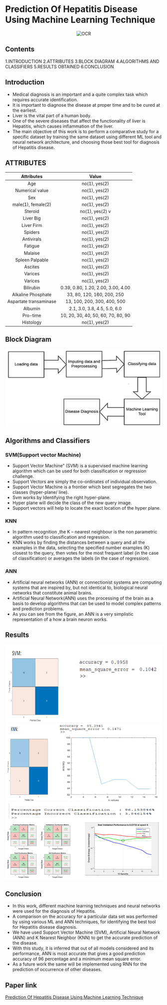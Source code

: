 # Prediction Of Hepatitis Disease Using Machine Learning Technique 

<p align="center">
    <img src="https://www.news-medical.net/image.axd?picture=2019%2F7%2F%40shutterstock_1103225852.jpg" alt="OCR" width="250"  height="250">
</p>

## Contents
1.INTRODUCTION
2.ATTRIBUTES
3.BLOCK DIAGRAM
4.ALGORITHMS AND CLASSIFIERS 
5.RESULTS OBTAINED
6.CONCLUSION


## Introduction
- Medical diagnosis is an important and a quite complex task which requires accurate identification. 
- It is important to diagnose the disease at proper time and to be cured at the earliest. 
- Liver is the vital part of a human body.
- One of the severe diseases that affect the functionality of liver is Hepatitis, which causes inflammation of the liver.
- The main objective of this work is to perform a comparative study for a specific dataset by training the same dataset using different ML tool and neural network architecture, and choosing those best tool for diagnosis of Hepatitis disease. 

## ATTRIBUTES
| Attributes | Value | 
| :---: | :---:|
| Age | no(1), yes(2) |
| Numerical  value | no(1), yes(2) | 
| Sex | no(1), yes(2) | 
| male(1), female(2) | no(1), yes(2) | 
| Steroid | no(1), yes(2) v
| Liver Big | no(1), yes(2) | 
| Liver Firm | no(1), yes(2) | 
| Spiders | no(1), yes(2) | 
| Antivirals | no(1), yes(2)|  
| Fatigue | no(1), yes(2) | 
| Malaise | no(1), yes(2) | 
| Spleen Palpable | no(1), yes(2) | 
| Ascites | no(1), yes(2) | 
| Varices | no(1), yes(2) | 
| Varices | no(1), yes(2) | 
| Bilirubin | 0.39, 0.80, 1.20, 2.00, 3.00, 4.00 | 
| Alkaline Phosphate | 33, 80, 120, 160, 200, 250 | 
| Aspartate transaminase | 13, 100, 200, 300, 400, 500 | 
| Albumin | 2.1, 3.0, 3.8, 4.5, 5.0, 6.0 | 
| Pro-time | 10, 20, 30, 40, 50, 60, 70, 80, 90 | 
| Histology | no(1), yes(2) |

## Block Diagram

<p  align="center">
    <img src="./assets/1.png" alt="OCR" width="550"  height="250">
</p>

## Algorithms and Classifiers

### SVM(Support vector Machine)
- Support Vector Machine” (SVM) is a supervised machine learning algorithm which can be used for both classification or regression challenge.
- Support Vectors are simply the co-ordinates of individual observation.
- Support Vector Machine is a frontier which best segregates the two classes (hyper-plane/ line).
- Svm works by Identifying  the right hyper-plane.
- Hyper plane will decide the class of the new query image.
- Support vectors will help to locate the exact location of the hyper plane.


### KNN
- In pattern recognition ,the K – nearest neighbour is the non parametric algorithm used to classification and regression.
- KNN works by finding the distances between a query and all the examples in the data, selecting the specified number examples (K) closest to the query, then votes for the most frequent label (in the case of classification) or averages the labels (in the case of regression).


### ANN 
- Artificial neural networks (ANN) or connectionist systems are computing systems that are inspired by, but not identical to, biological neural networks that constitute animal brains.
- Artificial Neural Network(ANN) uses the processing of the brain as a basis to develop algorithms that can be used to model complex patterns and prediction problems.
- As you can see from the figure, an ANN is a very simplistic representation of a how a brain neuron works.

## Results
<p  align="center">
    <img src="./assets/2.png" alt="OCR" width="550"  height="250">
    <img src="./assets/3.png" alt="OCR" width="550"  height="250">
    <img src="./assets/4.png" alt="OCR" width="550"  height="250">
</p>


## Conclusion
- In this work, different machine learning techniques and neural networks were used for the diagnosis of Hepatitis. 
- A comparison on the accuracy for a particular data set was performed by using various ML and ANN techniques, for identifying the best tool for Hepatitis disease diagnosis. 
- We have used Support Vector Machine (SVM), Artificial Neural Network (ANN) and K Nearest Neighbor (KNN) to get the accurate prediction of the disease.
- With this study, it is inferred that out of all models considered and its performance, ANN is most accurate that gives a good prediction accuracy of 96 percentage and a minimum mean square error.
- As a future work the same will be implemented using RNN for the prediction of occurrence of other diseases.


## Paper link
[Prediction Of Hepatitis Disease Using Machine Learning Technique ](https://ieeexplore.ieee.org/abstract/document/9032585)












